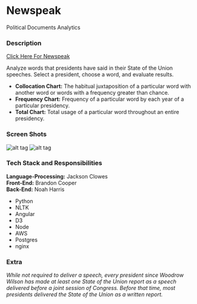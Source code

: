 # Newspeak #

Political Documents Analytics

### Description ###

[Click Here For Newspeak](http://barackolli.com)

Analyze words that presidents have said in their State of the Union speeches. Select a president, choose a word, and evaluate results.

* __Collocation Chart:__ The habitual juxtaposition of a particular word with another word or words with a frequency greater than chance.
* __Frequency Chart:__ Frequency of a particular word by each year of a particular presidency.
* __Total Chart:__ Total usage of a particular word throughout an entire presidency.

### Screen Shots ###
![alt tag](http://i.imgur.com/kFWG8DI.png)
![alt tag](http://i.imgur.com/cONknYl.png)

### Tech Stack and Responsibilities ###

__Language-Processing:__ Jackson Clowes  
__Front-End:__ Brandon Cooper  
__Back-End:__ Noah Harris  

* Python
* NLTK
* Angular
* D3
*	Node
* AWS
* Postgres
* nginx

### Extra ###

_While not required to deliver a speech, every president since Woodrow Wilson has made at least one State of the Union report as a speech delivered before a joint session of Congress. Before that time, most presidents delivered the State of the Union as a written report._


